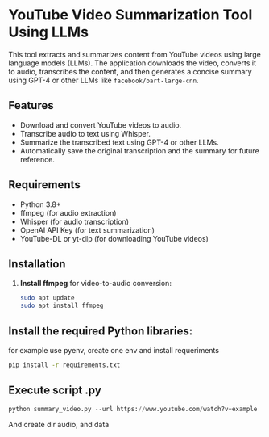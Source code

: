 # YouTube Video Summarization Tool Using LLMs

This tool extracts and summarizes content from YouTube videos using large language models (LLMs). The application downloads the video, converts it to audio, transcribes the content, and then generates a concise summary using GPT-4 or other LLMs like `facebook/bart-large-cnn`.

## Features

- Download and convert YouTube videos to audio.
- Transcribe audio to text using Whisper.
- Summarize the transcribed text using GPT-4 or other LLMs.
- Automatically save the original transcription and the summary for future reference.

## Requirements

- Python 3.8+
- ffmpeg (for audio extraction)
- Whisper (for audio transcription)
- OpenAI API Key (for text summarization)
- YouTube-DL or yt-dlp (for downloading YouTube videos)

## Installation

1. **Install ffmpeg** for video-to-audio conversion:

   ```bash
   sudo apt update
   sudo apt install ffmpeg
   ```

## Install the required Python libraries:
for example use pyenv, create one env and install requeriments 
```sh
pip install -r requirements.txt
```

## Execute script .py

```py
python summary_video.py --url https://www.youtube.com/watch?v=example
```
And create dir audio, and data